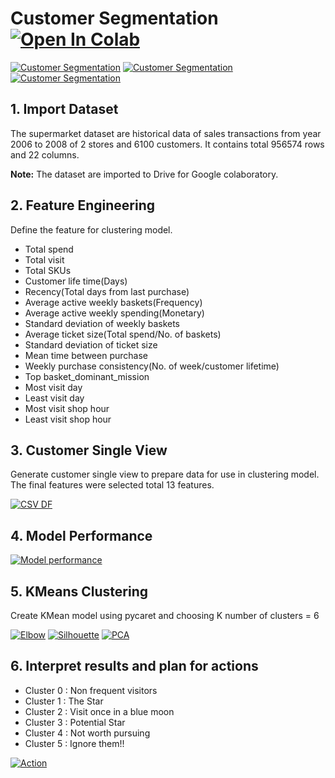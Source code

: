 # Customer Segmentation [![Open In Colab](https://colab.research.google.com/assets/colab-badge.svg)](https://colab.research.google.com/drive/1SsqHH_gb9939e5DapckTBaNF6u04pcJI)
[![Customer Segmentation](https://img.shields.io/badge/-Python-blue)](https://github.com/pongsakorn-sur/BADS7105-CRM-Analytics/tree/main/02%20-%20Customer%20Segmentation)
[![Customer Segmentation](https://img.shields.io/badge/-Google%20Colab-blue)](https://github.com/pongsakorn-sur/BADS7105-CRM-Analytics/tree/main/02%20-%20Customer%20Segmentation)
[![Customer Segmentation](https://img.shields.io/badge/-K--Means-blue)](https://github.com/pongsakorn-sur/BADS7105-CRM-Analytics/tree/main/02%20-%20Customer%20Segmentation)




## 1. Import Dataset
The supermarket dataset are historical data of sales transactions from year 2006 to 2008 of 2 stores and 6100 customers. It contains total 956574 rows and 22 columns.  

**Note:** The dataset are imported to Drive for Google colaboratory.

## 2. Feature Engineering
Define the feature for clustering model.
- Total spend
- Total visit
- Total SKUs
- Customer life time(Days)
- Recency(Total days from last purchase)
- Average active weekly baskets(Frequency)
- Average active weekly spending(Monetary)
- Standard deviation of weekly baskets
- Average ticket size(Total spend/No. of baskets)
- Standard deviation of ticket size 
- Mean time between purchase
- Weekly purchase consistency(No. of week/customer lifetime)
- Top basket_dominant_mission
- Most visit day
- Least visit day
- Most visit shop hour
- Least visit shop hour

## 3. Customer Single View
Generate customer single view to prepare data for use in clustering model. The final features were selected total 13 features.

[![CSV DF](https://github.com/pongsakorn-sur/BADS7105-CRM-Analytics/blob/main/02%20-%20Customer%20Segmentation/Customer%20single%20view.png)](https://github.com/pongsakorn-sur/BADS7105-CRM-Analytics/blob/main/02%20-%20Customer%20Segmentation/Customer%20single%20view.png)

## 4. Model Performance
[![Model performance](https://github.com/pongsakorn-sur/BADS7105-CRM-Analytics/blob/main/02%20-%20Customer%20Segmentation/Model%20Performance.png)](https://github.com/pongsakorn-sur/BADS7105-CRM-Analytics/blob/main/02%20-%20Customer%20Segmentation/Model%20Performance.png)

## 5. KMeans Clustering
Create KMean model using pycaret and choosing K number of clusters = 6

[![Elbow](https://github.com/pongsakorn-sur/BADS7105-CRM-Analytics/blob/main/02%20-%20Customer%20Segmentation/Elbow.png)](https://github.com/pongsakorn-sur/BADS7105-CRM-Analytics/blob/main/02%20-%20Customer%20Segmentation/Elbow.png)
[![Silhouette](https://github.com/pongsakorn-sur/BADS7105-CRM-Analytics/blob/main/02%20-%20Customer%20Segmentation/silhouette.png)](https://github.com/pongsakorn-sur/BADS7105-CRM-Analytics/blob/main/02%20-%20Customer%20Segmentation/silhouette.png)
[![PCA](https://github.com/pongsakorn-sur/BADS7105-CRM-Analytics/blob/main/02%20-%20Customer%20Segmentation/PCA%20Plot.png)](https://github.com/pongsakorn-sur/BADS7105-CRM-Analytics/blob/main/02%20-%20Customer%20Segmentation/PCA%20Plot.png)

## 6. Interpret results and plan for actions
- Cluster 0 : Non frequent visitors
- Cluster 1 : The Star
- Cluster 2 : Visit once in a blue moon
- Cluster 3 : Potential Star
- Cluster 4 : Not worth pursuing
- Cluster 5 : Ignore them!!

[![Action](https://github.com/pongsakorn-sur/BADS7105-CRM-Analytics/blob/main/02%20-%20Customer%20Segmentation/Action.png)](https://github.com/pongsakorn-sur/BADS7105-CRM-Analytics/blob/main/02%20-%20Customer%20Segmentation/Action.png)
